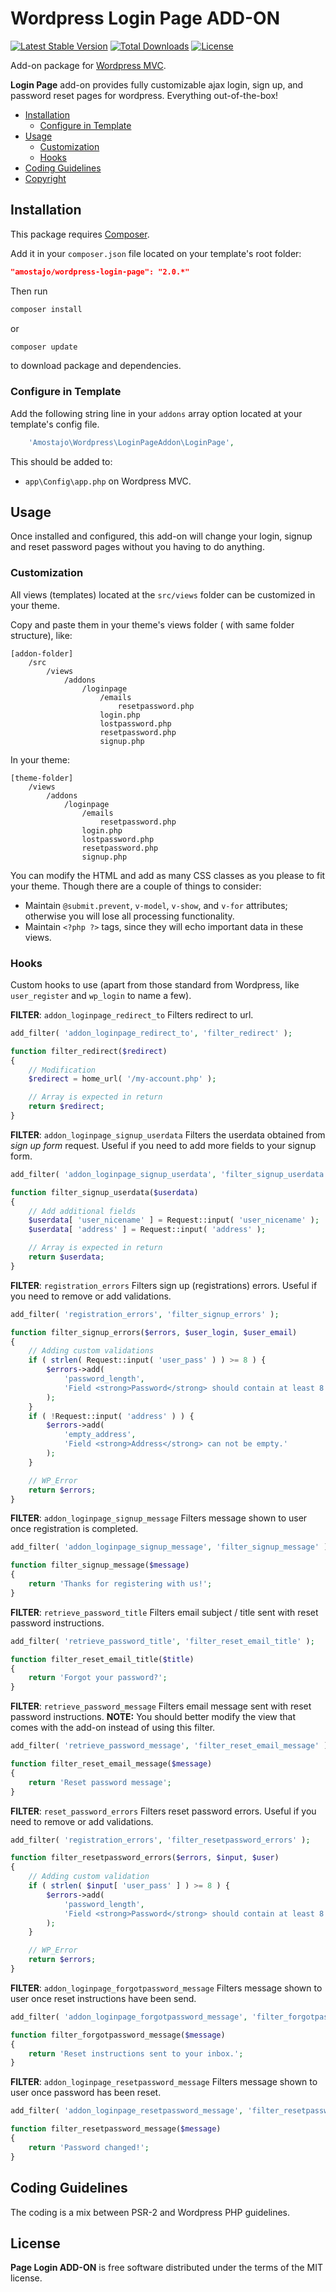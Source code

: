 # Wordpress Login Page ADD-ON

[![Latest Stable Version](https://poser.pugx.org/amostajo/wordpress-login-page/v/stable)](https://packagist.org/packages/amostajo/wordpress-login-page)
[![Total Downloads](https://poser.pugx.org/amostajo/wordpress-login-page/downloads)](https://packagist.org/packages/amostajo/wordpress-login-page)
[![License](https://poser.pugx.org/amostajo/wordpress-login-page/license)](https://packagist.org/packages/amostajo/wordpress-login-page)

Add-on package for [Wordpress MVC](http://www.wordpress-mvc.com/).

**Login Page** add-on provides fully customizable ajax login, sign up, and password reset pages for wordpress. Everything out-of-the-box!

- [Installation](#installation)
    - [Configure in Template](#configure-in-template)
- [Usage](#usage)
    - [Customization](#customization)
    - [Hooks](#hooks)
- [Coding Guidelines](#coding-guidelines)
- [Copyright](#copyright)

## Installation

This package requires [Composer](https://getcomposer.org/).

Add it in your `composer.json` file located on your template's root folder:

```json
"amostajo/wordpress-login-page": "2.0.*"
```

Then run

```bash
composer install
```

or

```bash
composer update
```

to download package and dependencies.

### Configure in Template

Add the following string line in your `addons` array option located at your template's config file.

```php
    'Amostajo\Wordpress\LoginPageAddon\LoginPage',
```

This should be added to:
* `app\Config\app.php` on Wordpress MVC.

## Usage

Once installed and configured, this add-on will change your login, signup and reset password pages without you having to do anything.

### Customization

All views (templates) located at the `src/views` folder can be customized in your theme.

Copy and paste them in your theme's views folder ( with same folder structure), like:

```
[addon-folder]
    /src
        /views
            /addons
                /loginpage
                    /emails
                        resetpassword.php
                    login.php
                    lostpassword.php
                    resetpassword.php
                    signup.php
```

In your theme:
```
[theme-folder]
    /views
        /addons
            /loginpage
                /emails
                    resetpassword.php
                login.php
                lostpassword.php
                resetpassword.php
                signup.php
```

You can modify the HTML and add as many CSS classes as you please to fit your theme. Though there are a couple of things to consider:

* Maintain `@submit.prevent`, `v-model`, `v-show`, and `v-for` attributes; otherwise you will lose all processing functionality.
* Maintain `<?php ?>` tags, since they will echo important data in these views.

### Hooks

Custom hooks to use (apart from those standard from Wordpress, like `user_register` and `wp_login` to name a few).

**FILTER**: `addon_loginpage_redirect_to`
Filters redirect to url.

```php
add_filter( 'addon_loginpage_redirect_to', 'filter_redirect' );

function filter_redirect($redirect)
{
    // Modification
    $redirect = home_url( '/my-account.php' );

    // Array is expected in return
    return $redirect;
}
```

**FILTER**: `addon_loginpage_signup_userdata`
Filters the userdata obtained from *sign up form* request.
Useful if you need to add more fields to your signup form.

```php
add_filter( 'addon_loginpage_signup_userdata', 'filter_signup_userdata' );

function filter_signup_userdata($userdata)
{
    // Add additional fields
    $userdata[ 'user_nicename' ] = Request::input( 'user_nicename' );
    $userdata[ 'address' ] = Request::input( 'address' );

    // Array is expected in return
    return $userdata;
}
```

**FILTER**: `registration_errors`
Filters sign up (registrations) errors.
Useful if you need to remove or add validations.

```php
add_filter( 'registration_errors', 'filter_signup_errors' );

function filter_signup_errors($errors, $user_login, $user_email)
{
    // Adding custom validations
    if ( strlen( Request::input( 'user_pass' ) ) >= 8 ) {
        $errors->add(
            'password_length',
            'Field <strong>Password</strong> should contain at least 8 characters.'
        );
    }
    if ( !Request::input( 'address' ) ) {
        $errors->add(
            'empty_address',
            'Field <strong>Address</strong> can not be empty.'
        );
    }

    // WP_Error
    return $errors;
}
```

**FILTER**: `addon_loginpage_signup_message`
Filters message shown to user once registration is completed.

```php
add_filter( 'addon_loginpage_signup_message', 'filter_signup_message' );

function filter_signup_message($message)
{
    return 'Thanks for registering with us!';
}
```

**FILTER**: `retrieve_password_title`
Filters email subject / title sent with reset password instructions.

```php
add_filter( 'retrieve_password_title', 'filter_reset_email_title' );

function filter_reset_email_title($title)
{
    return 'Forgot your password?';
}
```

**FILTER**: `retrieve_password_message`
Filters email message sent with reset password instructions.
**NOTE:** You should better modify the view that comes with the add-on instead of using this filter.

```php
add_filter( 'retrieve_password_message', 'filter_reset_email_message' );

function filter_reset_email_message($message)
{
    return 'Reset password message';
}
```

**FILTER**: `reset_password_errors`
Filters reset password errors.
Useful if you need to remove or add validations.

```php
add_filter( 'registration_errors', 'filter_resetpassword_errors' );

function filter_resetpassword_errors($errors, $input, $user)
{
    // Adding custom validation
    if ( strlen( $input[ 'user_pass' ] ) >= 8 ) {
        $errors->add(
            'password_length',
            'Field <strong>Password</strong> should contain at least 8 characters.'
        );
    }

    // WP_Error
    return $errors;
}
```

**FILTER**: `addon_loginpage_forgotpassword_message`
Filters message shown to user once reset instructions have been send.

```php
add_filter( 'addon_loginpage_forgotpassword_message', 'filter_forgotpassword_message' );

function filter_forgotpassword_message($message)
{
    return 'Reset instructions sent to your inbox.';
}
```

**FILTER**: `addon_loginpage_resetpassword_message`
Filters message shown to user once password has been reset.

```php
add_filter( 'addon_loginpage_resetpassword_message', 'filter_resetpassword_message' );

function filter_resetpassword_message($message)
{
    return 'Password changed!';
}
```


## Coding Guidelines

The coding is a mix between PSR-2 and Wordpress PHP guidelines.

## License

**Page Login ADD-ON** is free software distributed under the terms of the MIT license.
